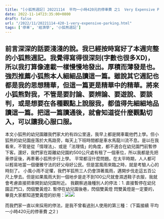 ```yaml
---
title: "[小狐熊週記] 20221114  平均一小時420元的停車費 之1  Very Expensive Parking Fees -1"
date: 2022-11-14T23:35:00+0800
draft: false
url: "/2022/11/20221114-420-1-very-expensive-parking.html"
tags: ['停車', '經濟學', '小狐熊週記']
---
```


前言深深的話要淺淺的說。我已經按時寫好了本週完整的小狐熊週記。我覺得寫得很深刻(字數也很多XD)，所以我打算像連載一樣慢慢地發出。厚積而薄發是也。
強烈推薦小狐熊本人細細品讀這一篇。雖說其它週記也都是我的思想精華，但這一篇更是精華中的精華。將來小狐熊對我，不管是要討論、要辨論、要遊說、要談判，或是想要在各種觀點上說服我，都值得先細細地品讀這一篇。把這一篇讀通後，就會知道從什麼觀點切入，可以讓我心服口服。
--
本文小狐熊的幼兒園離我們家大約有四公里遠，我早上都是開車載他們上學。但小狐熊的幼兒園座落於大馬路旁，每天上下班時間都是車水馬龍川流不息。是以在我看來，不管是從「情理法」、或是「法理情」的角度，都不適合在幼兒園門前暫停下客。還好，我們家在距離幼兒園約500公尺處有租了一個車位，所以我都是先把車停妥後，再牽著小狐熊步行上學。
平常都沒什麼問題。在太平時期，人人都可以輕易地當一個優雅守法的好父母好公民。但是當風雨來臨之時，就是考驗人心的時刻了。
小風小雨不足懼，我們羊狐熊三人仍會頂著風雨，邁開步伐走這五百公尺上學去。但是如果風雨大到一個地步是走不到100公尺就會濕透鞋子衣服，我就會考慮直接把車開到幼兒園附近。
我觀察過幾種別人的停法：1. 直接暫停在幼兒園正門口，閃個雙黃燈2. 暫停在幼兒園後巷，閃個雙黃燈
閃雙黃燈是一定要的，畢竟大家都知道雙黃燈的妙用：![](https://blogger.googleusercontent.com/img/a/AVvXsEgsgnUlFbk7qhffiS0gwZh4lrChRlHhcpXipqOgT8rWORPdZppLTFEpx8U0IvPKbQrh461X6TAsE4O1LfD6XSp_sUmAjeninnicEpgtUcXbW9zN9FzUfAuIRfjMFMmotbObWEBM0Jc76aClLE4I6T2fgR6Kn3og-g7ANNeYMwY8oTvS6Sd7YSUZUhq_=w290-h400)![](https://blogger.googleusercontent.com/img/a/AVvXsEhqFtfQOOBwT2qi7devsC8Mxb2IR24WoNUfxFOGSSs33MrP6uJUMAKqI0bj1BORIJcZOs_K0j0eXk3-PQJHZY17DwA7NjPJZHXqN6hwqjyGMTaLKoGFw2GJ8pkjeAUQL-WdcrEg92J33Pm9DNlj5uF7NjeQdjiZvVJSvLLu37-Cz2o5FPPd4wJXwD46=w320-h320)

而我們家一直以來採用的停法，是我不曾看過別人使用的第三種：
(下篇接續 平均一小時420元的停車費 之2 )
